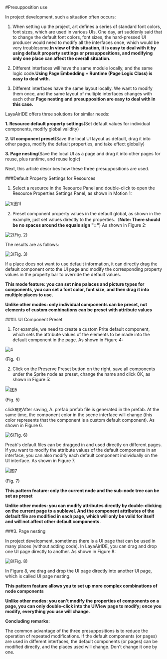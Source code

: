 #Presupposition use

In project development, such a situation often occurs:

1. When setting up the project, art defines a series of standard font colors, font sizes, which are used in various UIs. One day, art suddenly said that to change the default font colors, font sizes, the hard-pressed UI producer would need to modify all the interfaces once, which would be very troublesome.**In view of this situation, it is easy to deal with it by using default property settings or presuppositions, and modifying only one place can affect the overall situation.**

2. Different interfaces will have the same module locally, and the same logic code.**Using Page Embedding + Runtime (Page Logic Class) is easy to deal with.**

3. Different interfaces have the same layout locally. We want to modify them once, and the same layout of multiple interfaces changes with each other.**Page nesting and presupposition are easy to deal with in this case.**

LayaAirIDE offers three solutions for similar needs:

**1. Resource default property settings**(Set default values for individual components, modify global validity)

**2. UI component preset**(Save the local UI layout as default, drag it into other pages, modify the default properties, and take effect globally)

**3. Page nesting**(Save the local UI as a page and drag it into other pages for reuse, plus runtime, and reuse logic)

Next, this article describes how these three presuppositions are used.

###Default Property Settings for Resources

1. Select a resource in the Resource Panel and double-click to open the Resource Properties Settings Panel, as shown in Motion 1:

![1](img\1.gif)(图1)


2. Preset component property values in the default global, as shown in the example, just set values directly to the properties.（**Note: There should be no spaces around the equals sign "="**) As shown in Figure 2:

![2](img\2.png)(Fig. 2)

The results are as follows:

![3](img\3.png)(Fig. 3)

If a place does not want to use default information, it can directly drag the default component onto the UI page and modify the corresponding property values in the property bar to override the default values.

**This mode feature: you can set nine palaces and picture types for components, you can set a font color, font size, and then drag it into multiple places to use.**

**Unlike other modes: only individual components can be preset, not elements of custom combinations can be preset with attribute values**



###II. UI Component Preset

1. For example, we need to create a custom Prite default component, which sets the attribute values of the elements to be made into the default component in the page. As shown in Figure 4:

![4](img\4.png) 


(Fig. 4)

2. Click on the Preserve Preset button on the right, save all components under the Sprite node as preset, change the name and click OK, as shown in Figure 5:

![图5](img/5.png) 


(Fig. 5)

click`确定`After saving, A. prefab prefab file is generated in the prefab. At the same time, the component color in the scene interface will change (this color represents that the component is a custom default component). As shown in Figure 6.

![6](img\6.png)(Fig. 6)

Preab's default files can be dragged in and used directly on different pages. If you want to modify the attribute values of the default components in an interface, you can also modify each default component individually on the UI interface. As shown in Figure 7.

![图7](img/7.png) 


(Fig. 7)

**This pattern feature: only the current node and the sub-node tree can be set as preset**

**Unlike other modes: you can modify attributes directly by double-clicking on the current page to a sublevel. And the component attributes of the default file are modified in each page, which will only be valid for itself and will not affect other default components.**



###3. Page nesting

In project development, sometimes there is a UI page that can be used in many places (without adding code). In LayaAirIDE, you can drag and drop one UI page directly to another. As shown in Figure 8:

![8](img\8.gif)(Fig. 8)

In Figure 8, we drag and drop the UI page directly into another UI page, which is called UI page nesting.

**This pattern feature allows you to set up more complex combinations of node components**

**Unlike other modes: you can't modify the properties of components on a page, you can only double-click into the UIView page to modify; once you modify, everything you use will change.**



**Concluding remarks:**

The common advantage of the three presuppositions is to reduce the operation of repeated modifications. If the default components (or pages) are used in different interfaces, the default components (or pages) can be modified directly, and the places used will change. Don't change it one by one.